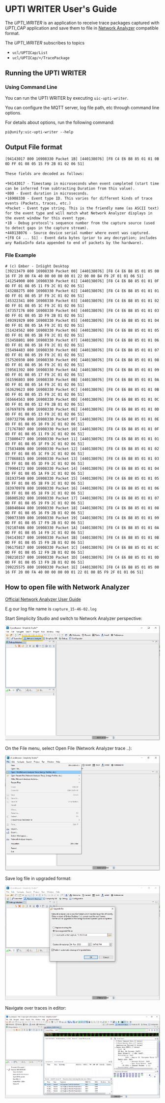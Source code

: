 # UPTI WRITER User's Guide

The _UPTI_WRITER_ is an application to receive trace packages captured with _UPTI_CAP_ application and save them to file in [Network Analyzer](https://docs.silabs.com/simplicity-studio-5-users-guide/latest/ss-5-users-guide-tools-network-analyzer/) compatible format.

The _UPTI_WRITER_ subscribes to topics

* `ucl/UPTICap/List`
* `ucl/UPTICap/+/TracePackage`

## Running the UPTI WRITER

### Using Command Line

You can run the UPTI WRITER by executing `uic-upti-writer`.

You can configure the MQTT server, log file path, etc through command line options.

For details about options, run the following command:

```console
pi@unify:uic-upti-writer --help
```

## Output File format

```
[94143017 800 16908330 Packet 1B] [440138076] [F8 C4 E6 B8 85 01 01 0B 0D FF 01 08 05 15 F9 2B 01 02 06 51]

These fields are decoded as follows:

•94143017 - Timestamp in microseconds when event completed (start time can be inferred from subtracting Duration from this value).
•800 - Event duration in microseconds.
•16908330 - Event type ID. This varies for different kinds of trace events (Packets, traces, etc.)
•Packet - Event type string. This is the friendly name (as ASCII text) for the event type and will match what Network Analyzer displays in the event window for this event type.
•1B - Debug protocol's sequence number from the capture source (used to detect gaps in the capture stream).
•440138076 - Source device serial number where event was captured.
•[F8 C4 ... 51] - Event data bytes (prior to any decryption; includes any RadioInfo data appended to end of packets by the hardware).
```

### File Example
```
# (c) Ember - InSight Desktop
[39213479 800 16908330 Packet 00] [440138076] [F8 C4 E6 B8 85 01 05 00 16 FF 20 00 FA 40 00 00 00 00 01 22 00 00 B4 F9 2F 01 01 06 51]
[41254900 800 16908330 Packet 01] [440138076] [F8 C4 E6 B8 85 01 01 0F 0D FF 01 08 05 11 F9 2C 01 02 06 51]
[43288275 800 16908330 Packet 02] [440138076] [F8 C4 E6 B8 85 01 01 01 0D FF 01 08 05 1F F9 2C 01 02 06 51]
[45322341 800 16908330 Packet 03] [440138076] [F8 C4 E6 B8 85 01 01 02 0D FF 01 08 05 1C F9 2C 01 02 06 51]
[47357176 800 16908330 Packet 04] [440138076] [F8 C4 E6 B8 85 01 01 03 0D FF 01 08 05 1D F9 2B 01 02 06 51]
[49391929 800 16908330 Packet 05] [440138076] [F8 C4 E6 B8 85 01 01 04 0D FF 01 08 05 1A F9 2C 01 02 06 51]
[51424562 800 16908330 Packet 06] [440138076] [F8 C4 E6 B8 85 01 01 05 0D FF 01 08 05 1B F9 2C 01 02 06 51]
[53458801 800 16908330 Packet 07] [440138076] [F8 C4 E6 B8 85 01 01 06 0D FF 01 08 05 18 F9 2C 01 02 06 51]
[55494483 800 16908330 Packet 08] [440138076] [F8 C4 E6 B8 85 01 01 07 0D FF 01 08 05 19 F9 2C 01 02 06 51]
[57526930 800 16908330 Packet 09] [440138076] [F8 C4 E6 B8 85 01 01 08 0D FF 01 08 05 16 F9 2C 01 02 06 51]
[59561392 800 16908330 Packet 0A] [440138076] [F8 C4 E6 B8 85 01 01 09 0D FF 01 08 05 17 F9 2C 01 02 06 51]
[61596803 800 16908330 Packet 0B] [440138076] [F8 C4 E6 B8 85 01 01 0A 0D FF 01 08 05 14 F9 2C 01 02 06 51]
[63629623 800 16908330 Packet 0C] [440138076] [F8 C4 E6 B8 85 01 01 0B 0D FF 01 08 05 15 F9 2C 01 02 06 51]
[65664563 800 16908330 Packet 0D] [440138076] [F8 C4 E6 B8 85 01 01 0C 0D FF 01 08 05 12 F9 2B 01 02 06 51]
[67697876 800 16908330 Packet 0E] [440138076] [F8 C4 E6 B8 85 01 01 0D 0D FF 01 08 05 13 F9 2C 01 02 06 51]
[69732796 800 16908330 Packet 0F] [440138076] [F8 C4 E6 B8 85 01 01 0E 0D FF 01 08 05 10 F9 2C 01 02 06 51]
[71767807 800 16908330 Packet 10] [440138076] [F8 C4 E6 B8 85 01 01 0F 0D FF 01 08 05 11 F9 2C 01 02 06 51]
[73800477 800 16908330 Packet 11] [440138076] [F8 C4 E6 B8 85 01 01 01 0D FF 01 08 05 1F F9 2C 01 02 06 51]
[75834806 800 16908330 Packet 12] [440138076] [F8 C4 E6 B8 85 01 01 02 0D FF 01 08 05 1C F9 2C 01 02 06 51]
[77868815 800 16908330 Packet 13] [440138076] [F8 C4 E6 B8 85 01 01 03 0D FF 01 08 05 1D F9 2C 01 02 06 51]
[79904172 800 16908330 Packet 14] [440138076] [F8 C4 E6 B8 85 01 01 04 0D FF 01 08 05 1A F9 2C 01 02 06 51]
[81937540 800 16908330 Packet 15] [440138076] [F8 C4 E6 B8 85 01 01 05 0D FF 01 08 05 1B F9 2C 01 02 06 51]
[83970978 800 16908330 Packet 16] [440138076] [F8 C4 E6 B8 85 01 01 06 0D FF 01 08 05 18 F9 2C 01 02 06 51]
[86005202 800 16908330 Packet 17] [440138076] [F8 C4 E6 B8 85 01 01 07 0D FF 01 08 05 19 F9 2C 01 02 06 51]
[88040844 800 16908330 Packet 18] [440138076] [F8 C4 E6 B8 85 01 01 08 0D FF 01 08 05 16 F9 2B 01 02 06 51]
[90073389 800 16908330 Packet 19] [440138076] [F8 C4 E6 B8 85 01 01 09 0D FF 01 08 05 17 F9 2B 01 02 06 51]
[92107486 800 16908330 Packet 1A] [440138076] [F8 C4 E6 B8 85 01 01 0A 0D FF 01 08 05 14 F9 2C 01 02 06 51]
[94143017 800 16908330 Packet 1B] [440138076] [F8 C4 E6 B8 85 01 01 0B 0D FF 01 08 05 15 F9 2B 01 02 06 51]
[96175817 800 16908330 Packet 1C] [440138076] [F8 C4 E6 B8 85 01 01 0C 0D FF 01 08 05 12 F9 2B 01 02 06 51]
[98210157 800 16908330 Packet 1D] [440138076] [F8 C4 E6 B8 85 01 01 0D 0D FF 01 08 05 13 F9 2B 01 02 06 51]
[99225575 800 16908330 Packet 1E] [440138076] [F8 C4 E6 B8 85 01 05 00 16 FF 20 00 FA 40 00 00 00 00 01 22 01 00 B5 F9 2F 01 01 06 51]
```

## How to open file with Network Analyzer

[Official Network Analyzer User Guide](https://docs.silabs.com/simplicity-studio-5-users-guide/latest/ss-5-users-guide-tools-network-analyzer/)

E.g our log file name is `capture_15-46-02.log`

Start Simplicity Studio and switch to Network Analyzer perspective:

![SS_Network_Analyzer_Tab](doc/assets/img/studio_network_analyzer.png)

On the File menu, select Open File (Network Analyzer trace ..):

![SS_Network_Analyzer_Open_File](doc/assets/img/studio_network_analyzer_open_file.png)

Save log file in upgraded format:

![SS_Network_Analyzer_Upgrade_File](doc/assets/img/studio_network_analyzer_upgrade_file.png)

Navigate over traces in editor:

![SS_Network_Analyzer_Traces](doc/assets/img/studio_network_analyzer_traces.png)